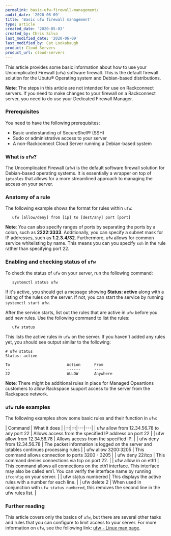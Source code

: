 ```yaml
---
permalink: basic-ufw-firewall-management/
audit_date: '2020-06-09'
title: 'Basic ufw firewall management'
type: article
created_date: '2020-05-03'
created_by: Chris Silva
last_modified_date: '2020-06-09'
last_modified_by: Cat Lookabaugh
product: Cloud Servers
product_url: cloud-servers
---
```


This article provides some basic information about how to use your Uncomplicated Firewall (`ufw`) software firewall. This is the default firewall solution for the Ubutu&reg; Operating system and Debian-based distributions. 

**Note**: The steps in this article are not intended for use on Rackconnect servers. If you need to make changes to your firewall on a Rackconnect server, you need to do use your Dedicated Firewall Manager. 

### Prerequisites

You need to have the following prerequisites:

- Basic understanding of SecureShell&reg; (SSH)
- Sudo or administrative access to your server
- A non-Rackconnect Cloud Server running a Debian-based system

### What is `ufw`?

The Uncomplicated Firewall (`ufw`) is the default software firewall solution for Debian-based operating systems. It is essentially a wrapper on top of `iptables` that allows for a more streamlined approach to managing the access on your server. 

### Anatomy of a rule

The following example shows the format for rules within `ufw`: 

       ufw [allow/deny] from [ip] to [dest/any] port [port]

**Note**: You can also specify ranges of ports by separating the ports by a colon, such as **2222:3333**. Additionally, you can specify a subnet mask for IP addresses, such as **1.2.3.4/32**. Furthermore, `ufw` allows for common service whitelisting by name. This means you can you specify `ssh` in the rule rather than specifying port 22. 

### Enabling and checking status of `ufw`

To check the status of `ufw` on your server, run the following command:

       systemctl status ufw

If it's active, you should get a message showing **Status: active** along with a listing of the rules on the server. If not, you can start the service by running `systemctl start ufw`.

After the service starts, list out the rules that are active in `ufw` before you add new rules. Use the following command to list the rules:

       ufw status

This lists the active rules in `ufw` on the server. If you haven't added any rules yet, you should see output similar to the following:

```
# ufw status
Status: active

To                         Action      From
--                         ------      ----
22                         ALLOW       Anywhere 
```

**Note**: There might be additional rules in place for Managed Opeartions customers to allow Rackspace support access to the server from the Rackspace network. 


### `ufw` rule examples

The following examples show some basic rules and their function in `ufw`:

| Command  | What it does  |
|:-:|:-:|---|---|
| ufw allow from 12.34.56.78 to any port 22  | Allows access from the specified IP address on port 22 |
|  ufw allow from 12.34.56.78 | Allows access from the specified IP.  |
|  ufw deny from 12.34.56.78 | The packet information is logged on the server and iptables continues processing rules  |
|  ufw allow 3200:3205 | This command allows connection to ports 3200 - 3205  |
|  ufw deny 22/tcp | This command denies connections via tcp on port 22.  |
|  ufw allow in on eth1 | This command allows all connections on the eth1 interface. This interface may also be called em1. You can verify the interface name by running `ifconfig` on your server.  |
|  ufw status numbered | This displays the active rules with a number for each line.  |
|  ufw delete 2 | When used in conjunction with `ufw status numbered`, this removes the second line in the ufw rules list.  |


### Further reading

This article covers only the basics of `ufw`, but there are several other tasks and rules that you can configure to limit access to your server. For more information on `ufw`, see the following link: [ufw - Linux man page](https://manpages.ubuntu.com/manpages/precise/en/man8/ufw.8.html).
